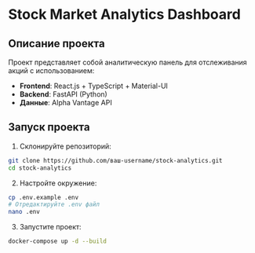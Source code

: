 # Stock Market Analytics Dashboard

## Описание проекта

Проект представляет собой аналитическую панель для отслеживания акций с использованием:
- **Frontend**: React.js + TypeScript + Material-UI
- **Backend**: FastAPI (Python)
- **Данные**: Alpha Vantage API

## Запуск проекта

1. Склонируйте репозиторий:
```bash
git clone https://github.com/ваш-username/stock-analytics.git
cd stock-analytics
```

2. Настройте окружение:
```bash
cp .env.example .env
# Отредактируйте .env файл
nano .env
```

3. Запустите проект:
```bash
docker-compose up -d --build
```

